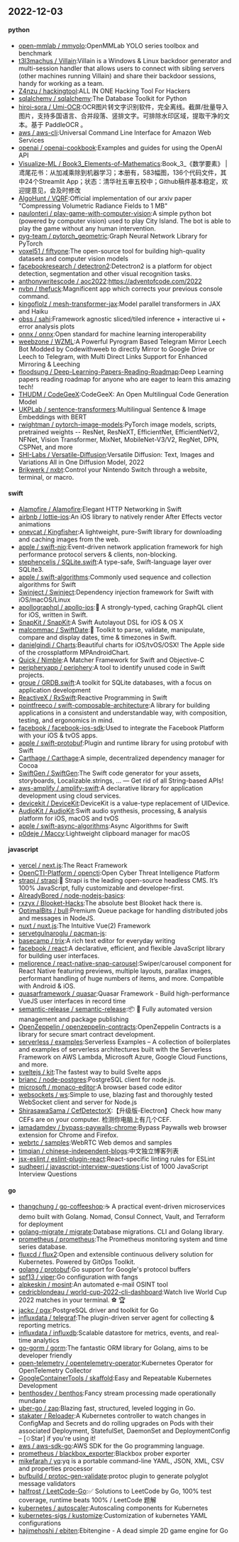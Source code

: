 ## 2022-12-03

#### python
* [open-mmlab / mmyolo](https://github.com/open-mmlab/mmyolo):OpenMMLab YOLO series toolbox and benchmark
* [t3l3machus / Villain](https://github.com/t3l3machus/Villain):Villain is a Windows & Linux backdoor generator and multi-session handler that allows users to connect with sibling servers (other machines running Villain) and share their backdoor sessions, handy for working as a team.
* [Z4nzu / hackingtool](https://github.com/Z4nzu/hackingtool):ALL IN ONE Hacking Tool For Hackers
* [sqlalchemy / sqlalchemy](https://github.com/sqlalchemy/sqlalchemy):The Database Toolkit for Python
* [hiroi-sora / Umi-OCR](https://github.com/hiroi-sora/Umi-OCR):OCR图片转文字识别软件，完全离线。截屏/批量导入图片，支持多国语言、合并段落、竖排文字。可排除水印区域，提取干净的文本。基于 PaddleOCR 。
* [aws / aws-cli](https://github.com/aws/aws-cli):Universal Command Line Interface for Amazon Web Services
* [openai / openai-cookbook](https://github.com/openai/openai-cookbook):Examples and guides for using the OpenAI API
* [Visualize-ML / Book3_Elements-of-Mathematics](https://github.com/Visualize-ML/Book3_Elements-of-Mathematics):Book_3_《数学要素》 | 鸢尾花书：从加减乘除到机器学习；本册有，583幅图，136个代码文件，其中24个Streamlit App；状态：清华社五审五校中；Github稿件基本稳定，欢迎提意见，会及时修改
* [AlgoHunt / VQRF](https://github.com/AlgoHunt/VQRF):Official implementation of our arxiv paper "Compressing Volumetric Radiance Fields to 1 MB"
* [paulonteri / play-game-with-computer-vision](https://github.com/paulonteri/play-game-with-computer-vision):A simple python bot (powered by computer vision) used to play City Island. The bot is able to play the game without any human intervention.
* [pyg-team / pytorch_geometric](https://github.com/pyg-team/pytorch_geometric):Graph Neural Network Library for PyTorch
* [voxel51 / fiftyone](https://github.com/voxel51/fiftyone):The open-source tool for building high-quality datasets and computer vision models
* [facebookresearch / detectron2](https://github.com/facebookresearch/detectron2):Detectron2 is a platform for object detection, segmentation and other visual recognition tasks.
* [anthonywritescode / aoc2022](https://github.com/anthonywritescode/aoc2022):https://adventofcode.com/2022
* [nvbn / thefuck](https://github.com/nvbn/thefuck):Magnificent app which corrects your previous console command.
* [kingoflolz / mesh-transformer-jax](https://github.com/kingoflolz/mesh-transformer-jax):Model parallel transformers in JAX and Haiku
* [obss / sahi](https://github.com/obss/sahi):Framework agnostic sliced/tiled inference + interactive ui + error analysis plots
* [onnx / onnx](https://github.com/onnx/onnx):Open standard for machine learning interoperability
* [weebzone / WZML](https://github.com/weebzone/WZML):A Powerful Pyrogram Based Telegram Mirror Leech Bot Modded by Codewithweeb to directly Mirror to Google Drive or Leech to Telegram, with Multi Direct Links Support for Enhanced Mirroring & Leeching
* [floodsung / Deep-Learning-Papers-Reading-Roadmap](https://github.com/floodsung/Deep-Learning-Papers-Reading-Roadmap):Deep Learning papers reading roadmap for anyone who are eager to learn this amazing tech!
* [THUDM / CodeGeeX](https://github.com/THUDM/CodeGeeX):CodeGeeX: An Open Multilingual Code Generation Model
* [UKPLab / sentence-transformers](https://github.com/UKPLab/sentence-transformers):Multilingual Sentence & Image Embeddings with BERT
* [rwightman / pytorch-image-models](https://github.com/rwightman/pytorch-image-models):PyTorch image models, scripts, pretrained weights -- ResNet, ResNeXT, EfficientNet, EfficientNetV2, NFNet, Vision Transformer, MixNet, MobileNet-V3/V2, RegNet, DPN, CSPNet, and more
* [SHI-Labs / Versatile-Diffusion](https://github.com/SHI-Labs/Versatile-Diffusion):Versatile Diffusion: Text, Images and Variations All in One Diffusion Model, 2022
* [Brikwerk / nxbt](https://github.com/Brikwerk/nxbt):Control your Nintendo Switch through a website, terminal, or macro.

#### swift
* [Alamofire / Alamofire](https://github.com/Alamofire/Alamofire):Elegant HTTP Networking in Swift
* [airbnb / lottie-ios](https://github.com/airbnb/lottie-ios):An iOS library to natively render After Effects vector animations
* [onevcat / Kingfisher](https://github.com/onevcat/Kingfisher):A lightweight, pure-Swift library for downloading and caching images from the web.
* [apple / swift-nio](https://github.com/apple/swift-nio):Event-driven network application framework for high performance protocol servers & clients, non-blocking.
* [stephencelis / SQLite.swift](https://github.com/stephencelis/SQLite.swift):A type-safe, Swift-language layer over SQLite3.
* [apple / swift-algorithms](https://github.com/apple/swift-algorithms):Commonly used sequence and collection algorithms for Swift
* [Swinject / Swinject](https://github.com/Swinject/Swinject):Dependency injection framework for Swift with iOS/macOS/Linux
* [apollographql / apollo-ios](https://github.com/apollographql/apollo-ios):📱
A strongly-typed, caching GraphQL client for iOS, written in Swift.
* [SnapKit / SnapKit](https://github.com/SnapKit/SnapKit):A Swift Autolayout DSL for iOS & OS X
* [malcommac / SwiftDate](https://github.com/malcommac/SwiftDate):🐔
Toolkit to parse, validate, manipulate, compare and display dates, time & timezones in Swift.
* [danielgindi / Charts](https://github.com/danielgindi/Charts):Beautiful charts for iOS/tvOS/OSX! The Apple side of the crossplatform MPAndroidChart.
* [Quick / Nimble](https://github.com/Quick/Nimble):A Matcher Framework for Swift and Objective-C
* [peripheryapp / periphery](https://github.com/peripheryapp/periphery):A tool to identify unused code in Swift projects.
* [groue / GRDB.swift](https://github.com/groue/GRDB.swift):A toolkit for SQLite databases, with a focus on application development
* [ReactiveX / RxSwift](https://github.com/ReactiveX/RxSwift):Reactive Programming in Swift
* [pointfreeco / swift-composable-architecture](https://github.com/pointfreeco/swift-composable-architecture):A library for building applications in a consistent and understandable way, with composition, testing, and ergonomics in mind.
* [facebook / facebook-ios-sdk](https://github.com/facebook/facebook-ios-sdk):Used to integrate the Facebook Platform with your iOS & tvOS apps.
* [apple / swift-protobuf](https://github.com/apple/swift-protobuf):Plugin and runtime library for using protobuf with Swift
* [Carthage / Carthage](https://github.com/Carthage/Carthage):A simple, decentralized dependency manager for Cocoa
* [SwiftGen / SwiftGen](https://github.com/SwiftGen/SwiftGen):The Swift code generator for your assets, storyboards, Localizable.strings, … — Get rid of all String-based APIs!
* [aws-amplify / amplify-swift](https://github.com/aws-amplify/amplify-swift):A declarative library for application development using cloud services.
* [devicekit / DeviceKit](https://github.com/devicekit/DeviceKit):DeviceKit is a value-type replacement of UIDevice.
* [AudioKit / AudioKit](https://github.com/AudioKit/AudioKit):Swift audio synthesis, processing, & analysis platform for iOS, macOS and tvOS
* [apple / swift-async-algorithms](https://github.com/apple/swift-async-algorithms):Async Algorithms for Swift
* [p0deje / Maccy](https://github.com/p0deje/Maccy):Lightweight clipboard manager for macOS

#### javascript
* [vercel / next.js](https://github.com/vercel/next.js):The React Framework
* [OpenCTI-Platform / opencti](https://github.com/OpenCTI-Platform/opencti):Open Cyber Threat Intelligence Platform
* [strapi / strapi](https://github.com/strapi/strapi):🚀
Strapi is the leading open-source headless CMS. It’s 100% JavaScript, fully customizable and developer-first.
* [AlreadyBored / node-nodejs-basics](https://github.com/AlreadyBored/node-nodejs-basics):
* [rxzyx / Blooket-Hacks](https://github.com/rxzyx/Blooket-Hacks):The absolute best Blooket hack there is.
* [OptimalBits / bull](https://github.com/OptimalBits/bull):Premium Queue package for handling distributed jobs and messages in NodeJS.
* [nuxt / nuxt.js](https://github.com/nuxt/nuxt.js):The Intuitive Vue(2) Framework
* [servetgulnaroglu / pacman-js](https://github.com/servetgulnaroglu/pacman-js):
* [basecamp / trix](https://github.com/basecamp/trix):A rich text editor for everyday writing
* [facebook / react](https://github.com/facebook/react):A declarative, efficient, and flexible JavaScript library for building user interfaces.
* [meliorence / react-native-snap-carousel](https://github.com/meliorence/react-native-snap-carousel):Swiper/carousel component for React Native featuring previews, multiple layouts, parallax images, performant handling of huge numbers of items, and more. Compatible with Android & iOS.
* [quasarframework / quasar](https://github.com/quasarframework/quasar):Quasar Framework - Build high-performance VueJS user interfaces in record time
* [semantic-release / semantic-release](https://github.com/semantic-release/semantic-release):📦
🚀
Fully automated version management and package publishing
* [OpenZeppelin / openzeppelin-contracts](https://github.com/OpenZeppelin/openzeppelin-contracts):OpenZeppelin Contracts is a library for secure smart contract development.
* [serverless / examples](https://github.com/serverless/examples):Serverless Examples – A collection of boilerplates and examples of serverless architectures built with the Serverless Framework on AWS Lambda, Microsoft Azure, Google Cloud Functions, and more.
* [sveltejs / kit](https://github.com/sveltejs/kit):The fastest way to build Svelte apps
* [brianc / node-postgres](https://github.com/brianc/node-postgres):PostgreSQL client for node.js.
* [microsoft / monaco-editor](https://github.com/microsoft/monaco-editor):A browser based code editor
* [websockets / ws](https://github.com/websockets/ws):Simple to use, blazing fast and thoroughly tested WebSocket client and server for Node.js
* [ShirasawaSama / CefDetectorX](https://github.com/ShirasawaSama/CefDetectorX):【升级版-Electron】Check how many CEFs are on your computer. 检测你电脑上有几个CEF.
* [iamadamdev / bypass-paywalls-chrome](https://github.com/iamadamdev/bypass-paywalls-chrome):Bypass Paywalls web browser extension for Chrome and Firefox.
* [webrtc / samples](https://github.com/webrtc/samples):WebRTC Web demos and samples
* [timqian / chinese-independent-blogs](https://github.com/timqian/chinese-independent-blogs):中文独立博客列表
* [jsx-eslint / eslint-plugin-react](https://github.com/jsx-eslint/eslint-plugin-react):React-specific linting rules for ESLint
* [sudheerj / javascript-interview-questions](https://github.com/sudheerj/javascript-interview-questions):List of 1000 JavaScript Interview Questions

#### go
* [thangchung / go-coffeeshop](https://github.com/thangchung/go-coffeeshop):☕
A practical event-driven microservices demo built with Golang. Nomad, Consul Connect, Vault, and Terraform for deployment
* [golang-migrate / migrate](https://github.com/golang-migrate/migrate):Database migrations. CLI and Golang library.
* [prometheus / prometheus](https://github.com/prometheus/prometheus):The Prometheus monitoring system and time series database.
* [fluxcd / flux2](https://github.com/fluxcd/flux2):Open and extensible continuous delivery solution for Kubernetes. Powered by GitOps Toolkit.
* [golang / protobuf](https://github.com/golang/protobuf):Go support for Google's protocol buffers
* [spf13 / viper](https://github.com/spf13/viper):Go configuration with fangs
* [alpkeskin / mosint](https://github.com/alpkeskin/mosint):An automated e-mail OSINT tool
* [cedricblondeau / world-cup-2022-cli-dashboard](https://github.com/cedricblondeau/world-cup-2022-cli-dashboard):Watch live World Cup 2022 matches in your terminal.
⚽
🏆
* [jackc / pgx](https://github.com/jackc/pgx):PostgreSQL driver and toolkit for Go
* [influxdata / telegraf](https://github.com/influxdata/telegraf):The plugin-driven server agent for collecting & reporting metrics.
* [influxdata / influxdb](https://github.com/influxdata/influxdb):Scalable datastore for metrics, events, and real-time analytics
* [go-gorm / gorm](https://github.com/go-gorm/gorm):The fantastic ORM library for Golang, aims to be developer friendly
* [open-telemetry / opentelemetry-operator](https://github.com/open-telemetry/opentelemetry-operator):Kubernetes Operator for OpenTelemetry Collector
* [GoogleContainerTools / skaffold](https://github.com/GoogleContainerTools/skaffold):Easy and Repeatable Kubernetes Development
* [benthosdev / benthos](https://github.com/benthosdev/benthos):Fancy stream processing made operationally mundane
* [uber-go / zap](https://github.com/uber-go/zap):Blazing fast, structured, leveled logging in Go.
* [stakater / Reloader](https://github.com/stakater/Reloader):A Kubernetes controller to watch changes in ConfigMap and Secrets and do rolling upgrades on Pods with their associated Deployment, StatefulSet, DaemonSet and DeploymentConfig – [✩Star] if you're using it!
* [aws / aws-sdk-go](https://github.com/aws/aws-sdk-go):AWS SDK for the Go programming language.
* [prometheus / blackbox_exporter](https://github.com/prometheus/blackbox_exporter):Blackbox prober exporter
* [mikefarah / yq](https://github.com/mikefarah/yq):yq is a portable command-line YAML, JSON, XML, CSV and properties processor
* [bufbuild / protoc-gen-validate](https://github.com/bufbuild/protoc-gen-validate):protoc plugin to generate polyglot message validators
* [halfrost / LeetCode-Go](https://github.com/halfrost/LeetCode-Go):✅
Solutions to LeetCode by Go, 100% test coverage, runtime beats 100% / LeetCode 题解
* [kubernetes / autoscaler](https://github.com/kubernetes/autoscaler):Autoscaling components for Kubernetes
* [kubernetes-sigs / kustomize](https://github.com/kubernetes-sigs/kustomize):Customization of kubernetes YAML configurations
* [hajimehoshi / ebiten](https://github.com/hajimehoshi/ebiten):Ebitengine - A dead simple 2D game engine for Go
